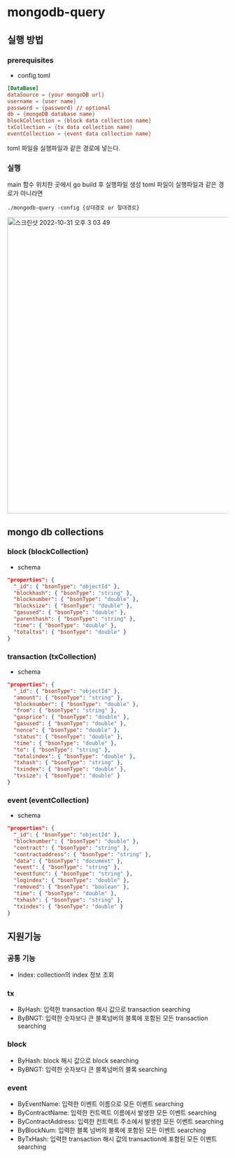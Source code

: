 # mongodb-query
## 실행 방법
### prerequisites
* config.toml
```toml
[DataBase]
dataSource = {your mongoDB url}
username = {user name}
password = {password} // optional
db = {mongoDB database name}
blockCollection = {block data collection name}
txCollection = {tx data collection name}
eventCollection = {event data collection name}
```
toml 파일을 실행파일과 같은 경로에 넣는다.
### 실행
main 함수 위치한 곳에서 go build 후 실행파일 생성
toml 파일이 실행파일과 같은 경로가 아니라면
```
./mongodb-query -config {상대경로 or 절대경로}
```
<img width="677" alt="스크린샷 2022-10-31 오후 3 03 49" src="https://user-images.githubusercontent.com/84396735/198942412-b97cdf5d-3ab1-41cf-b13f-213338f8825e.png">

## mongo db collections
### block (blockCollection)
* schema
```json
"properties": {
  "_id": { "bsonType": "objectId" },
  "blockhash": { "bsonType": "string" },
  "blocknumber": { "bsonType": "double" },
  "blocksize": { "bsonType": "double" },
  "gasused": { "bsonType": "double" },
  "parenthash": { "bsonType": "string" },
  "time": { "bsonType": "double" },
  "totaltxs": { "bsonType": "double" }
}
```

### transaction (txCollection)
* schema
```json
"properties": {
  "_id": { "bsonType": "objectId" },
  "amount": { "bsonType": "string" },
  "blocknumber": { "bsonType": "double" },
  "from": { "bsonType": "string" },
  "gasprice": { "bsonType": "double" },
  "gasused": { "bsonType": "double" },
  "nonce": { "bsonType": "double" },
  "status": { "bsonType": "double" },
  "time": { "bsonType": "double" },
  "to": { "bsonType": "string" },
  "totalindex": { "bsonType": "double" },
  "txhash": { "bsonType": "string" },
  "txindex": { "bsonType": "double" },
  "txsize": { "bsonType": "double" }
}
```

### event (eventCollection)
* schema
```json
"properties": {
  "_id": { "bsonType": "objectId" },
  "blocknumber": { "bsonType": "double" },
  "contract": { "bsonType": "string" },
  "contractaddress": { "bsonType": "string" },
  "data": { "bsonType": "document" },
  "event": { "bsonType": "string" },
  "eventfunc": { "bsonType": "string" },
  "logindex": { "bsonType": "double" },
  "removed": { "bsonType": "boolean" },
  "time": { "bsonType": "double" },
  "txhash": { "bsonType": "string" },
  "txindex": { "bsonType": "double" }
}
```

## 지원기능
### 공통 기능
* Index: collection의 index 정보 조회

### tx
* ByHash: 입력한 transaction 해시 값으로 transaction searching
* ByBNGT: 입력한 숫자보다 큰 블록넘버의 블록에 포함된 모든 transaction searching

### block
* ByHash: block 해시 값으로 block searching
* ByBNGT: 입력한 숫자보다 큰 블록넘버의 블록 searching

### event
* ByEventName: 입력한 이벤트 이름으로 모든 이벤트 searching
* ByContractName: 입력한 컨트랙트 이름에서 발생한 모든 이벤트 searching
* ByContractAddress: 입력한 컨트랙트 주소에서 발생한 모든 이벤트 searching
* ByBlockNum: 입력한 블록 넘버의 블록에 포함된 모든 이벤트 searching
* ByTxHash: 입력한 transaction 해시 값의 transaction에 포함된 모든 이벤트 searching
